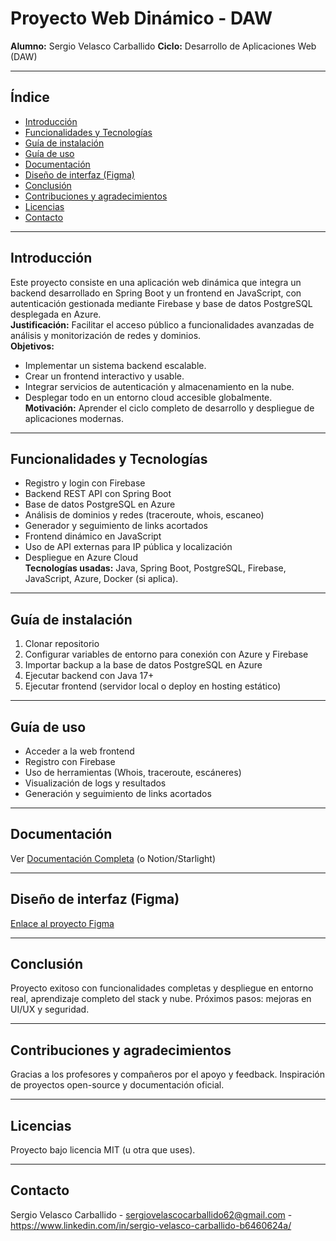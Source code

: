# Proyecto Web Dinámico - DAW  
**Alumno:** Sergio Velasco Carballido 
**Ciclo:** Desarrollo de Aplicaciones Web (DAW)

---

## Índice
- [Introducción](#introducción)
- [Funcionalidades y Tecnologías](#funcionalidades-y-tecnologías)
- [Guía de instalación](#guía-de-instalación)
- [Guía de uso](#guía-de-uso)
- [Documentación](#documentación)
- [Diseño de interfaz (Figma)](#diseño-de-interfaz-figma)
- [Conclusión](#conclusión)
- [Contribuciones y agradecimientos](#contribuciones-y-agradecimientos)
- [Licencias](#licencias)
- [Contacto](#contacto)

---

## Introducción
Este proyecto consiste en una aplicación web dinámica que integra un backend desarrollado en Spring Boot y un frontend en JavaScript, con autenticación gestionada mediante Firebase y base de datos PostgreSQL desplegada en Azure.  
**Justificación:** Facilitar el acceso público a funcionalidades avanzadas de análisis y monitorización de redes y dominios.  
**Objetivos:**  
- Implementar un sistema backend escalable.  
- Crear un frontend interactivo y usable.  
- Integrar servicios de autenticación y almacenamiento en la nube.  
- Desplegar todo en un entorno cloud accesible globalmente.  
**Motivación:** Aprender el ciclo completo de desarrollo y despliegue de aplicaciones modernas.

---

## Funcionalidades y Tecnologías
- Registro y login con Firebase  
- Backend REST API con Spring Boot  
- Base de datos PostgreSQL en Azure  
- Análisis de dominios y redes (traceroute, whois, escaneo)  
- Generador y seguimiento de links acortados  
- Frontend dinámico en JavaScript  
- Uso de API externas para IP pública y localización  
- Despliegue en Azure Cloud  
**Tecnologías usadas:** Java, Spring Boot, PostgreSQL, Firebase, JavaScript, Azure, Docker (si aplica).

---

## Guía de instalación
1. Clonar repositorio  
2. Configurar variables de entorno para conexión con Azure y Firebase  
3. Importar backup a la base de datos PostgreSQL en Azure  
4. Ejecutar backend con Java 17+  
5. Ejecutar frontend (servidor local o deploy en hosting estático)  

---

## Guía de uso
- Acceder a la web frontend  
- Registro con Firebase  
- Uso de herramientas (Whois, traceroute, escáneres)  
- Visualización de logs y resultados  
- Generación y seguimiento de links acortados  

---

## Documentación  
Ver [Documentación Completa](https://docs.google.com/document/d/1MJlXEqgEwfdm9YntPa4SaoyG553ZlBJbXN4u1GUNDQI/edit?usp=sharing) (o Notion/Starlight)

---

## Diseño de interfaz (Figma)  
[Enlace al proyecto Figma](https://www.figma.com/design/pQ71cGB2ozUoj8Ac0khlbX/Untitled?node-id=1-2&t=PKNIvD1cNlWlzPOo-1)

---

## Conclusión  
Proyecto exitoso con funcionalidades completas y despliegue en entorno real, aprendizaje completo del stack y nube. Próximos pasos: mejoras en UI/UX y seguridad.

---

## Contribuciones y agradecimientos  
Gracias a los profesores y compañeros por el apoyo y feedback. Inspiración de proyectos open-source y documentación oficial.

---

## Licencias  
Proyecto bajo licencia MIT (u otra que uses).

---

## Contacto  
Sergio Velasco Carballido - sergiovelascocarballido62@gmail.com - https://www.linkedin.com/in/sergio-velasco-carballido-b6460624a/   
